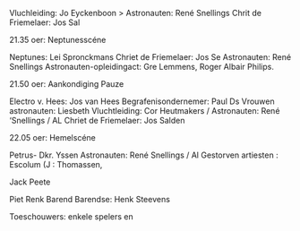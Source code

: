 Vluchleiding: Jo Eyckenboon >
Astronauten: René Snellings
Chrit de Friemelaer: Jos Sal

21.35 oer: Neptunesscéne

Neptunes: Lei Spronckmans
Chriet de Friemelaer: Jos Se
Astronauten: René Snellings
Astronauten-opleidingact: Gre
Lemmens, Roger
Albair Philips.

21.50 oer: Aankondiging Pauze

Electro v. Hees: Jos van Hees
Begrafenisondernemer: Paul Ds
Vrouwen astronauten: Liesbeth
Vluchtleiding: Cor Heutmakers /
Astronauten: René ‘Snellings / AL
Chriet de Friemelaer: Jos Salden

22.05 oer: Hemelscéne

Petrus- Dkr. Yssen
Astronauten: René Snellings / Al
Gestorven artiesten : Escolum (J
: Thomassen,

Jack Peete

Piet Renk
Barend Barendse: Henk Steevens

Toeschouwers: enkele spelers en
